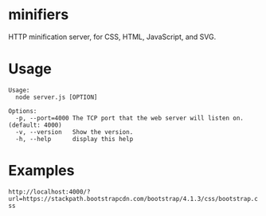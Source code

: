 # minifiers
HTTP minification server, for CSS, HTML, JavaScript, and SVG.

# Usage
```
Usage:
  node server.js [OPTION]

Options:
  -p, --port=4000 The TCP port that the web server will listen on. (default: 4000)
  -v, --version   Show the version.
  -h, --help      display this help
```

# Examples

`
http://localhost:4000/?url=https://stackpath.bootstrapcdn.com/bootstrap/4.1.3/css/bootstrap.css
`
